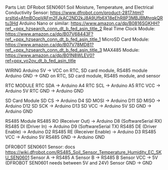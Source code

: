 Parts List:
DFRobot SEN0601 Soil Moisture, Temperature, and Electrical Conductivity Sensor: https://www.dfrobot.com/product-2817.html?srsltid=AfmBOopVAFm2FJkAC2ND2kJ8A9Ufb6X18eEhR8P3MBJBMhrqkQRtu3Hd
Arduino Nano or similar: https://www.amazon.ca/dp/B0816SGKHH?ref_=ppx_hzsearch_conn_dt_b_fed_asin_title_2
Real Time Clock Module: https://www.amazon.ca/dp/B07V68443F?ref_=ppx_hzsearch_conn_dt_b_fed_asin_title_1
MicroSD Card Module: https://www.amazon.ca/dp/B07V78MD81?ref_=ppx_hzsearch_conn_dt_b_fed_asin_title_3
MAX485 Module: https://www.amazon.ca/dp/B01N8WLEV0?ref=ppx_yo2ov_dt_b_fed_asin_title


WIRING
Arduino 5V   →  VCC on RTC, SD card module, RS485 module
Arduino GND  →  GND on RTC, SD card module, RS485 module, and sensor


RTC MODULE
RTC SDA  →  Arduino A4
RTC SCL  →  Arduino A5
RTC VCC  →  Arduino 5V
RTC GND  →  Arduino GND


SD Card Module
SD CS     →  Arduino D4
SD MOSI   →  Arduino D11
SD MISO   →  Arduino D12
SD SCK    →  Arduino D13
SD VCC    →  Arduino 5V
SD GND    →  Arduino GND


RS485 Module
RS485 RO  (Receiver Out)    →  Arduino D8 (SoftwareSerial RX)
RS485 DI  (Driver In)       →  Arduino D9 (SoftwareSerial TX)
RS485 DE  (Driver Enable)   →  Arduino D2
RS485 RE  (Receiver Enable) →  Arduino D3
RS485 VCC                   →  Arduino 5V
RS485 GND                   →  Arduino GND


DFROBOT SEN0601 Sensor: docs https://wiki.dfrobot.com/RS485_Soil_Sensor_Temperature_Humidity_EC_SKU_SEN0601
Sensor A  →  RS485 A
Sensor B  →  RS485 B
Sensor VCC  →  5V (DFROBOT SEN0601 needs between 5V and 24V)
Sensor GND  →  GND
